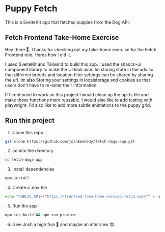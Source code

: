 # Puppy Fetch

This is a SvelteKit app that fetches puppies from the Dog API.

## Fetch Frontend Take-Home Exercise

Hey there 👋. Thanks for checking out my take-home exercise for the Fetch Frontend role. Heres how I did it.

I used SvelteKit and Tailwind to build this app. I used the shadcn-ui component library to make the UI look nice. Im storing state in the urls so that different breeds and location filter settings can be shared by sharing the url. Im also Storing your settings in localstorage and cookies so that users don't have to re-enter their information.

If I continued to work on this project I would clean up the api.ts file and make
those functions more reusable. I would also like to add testing with playwright.
I'd also like to add more subtle animations to the puppy grid.

## Run this project

1. Clone this repo

```bash
git clone https://github.com/joshkennedy/fetch-dogs-app.git
```

2. cd into the directory

```bash
cd fetch-dogs-app
```

3. Install dependencies

```bash
npm install
```

4. Create a .env file

```bash
echo "PUBLIC_API=\"https://frontend-take-home-service.fetch.com\"" > .env
```

5. Run the app

```bash
npm run build && npm run preview
```

6. Give Josh a high five 👋 and maybe an interview 😎.
